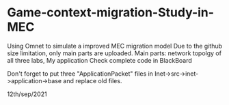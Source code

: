 # Game-context-migration-Study-in-MEC
Using Omnet to simulate a improved MEC migration model
Due to the github size limitation, only main parts are uploaded.
Main parts: network topolgy of all three labs, My application
Check complete code in BlackBoard

Don't forget to put three "ApplicationPacket" files in Inet->src->inet->application->base and replace old files.

12th/sep/2021
